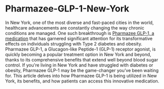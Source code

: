 # Pharmazee-GLP-1-New-York

In New York, one of the most diverse and fast-paced cities in the world, healthcare advancements are constantly changing the way chronic conditions are managed. One such breakthrough is [Pharmazee GLP-1, a medication](https://www.offerplox.com/weight-loss/pharmazee-glp-1-weightloss-reviews/) that has garnered significant attention for its transformative effects on individuals struggling with Type 2 diabetes and obesity. Pharmazee GLP-1, a Glucagon-like Peptide-1 (GLP-1) receptor agonist, is quickly becoming a popular treatment option in New York and beyond, thanks to its comprehensive benefits that extend well beyond blood sugar control.
If you're living in New York and have struggled with diabetes or obesity, Pharmazee GLP-1 may be the game-changer you’ve been waiting for. This article delves into how Pharmazee GLP-1 is being utilized in New York, its benefits, and how patients can access this innovative medication.
